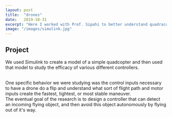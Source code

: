```yaml
---
layout: post
title:  "drones"
date:   2019-10-31
excerpt: "Here I worked with Prof. Sipahi to better understand quadracopter behavior and study PID controller design"
image: "/images/simulink.jpg"
---
```


## Project
 We used Simulink to create a model of a simple quadcopter and then used that model to study the efficacy of various different controllers.

<br>
One specific behavior we were studying was the control inputs necessary to have a drone do a flip and understand what sort of flight path and motor inputs create the fastest, tightest, or most stable maneuver.
<br>
The eventual goal of the research is to design a controller that can detect an incoming flying object, and then avoid this object autonomously by flying out of it's way.
